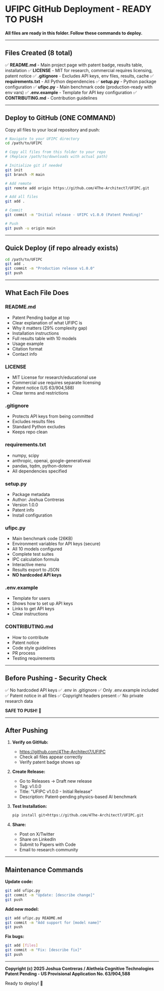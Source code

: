 # UFIPC GitHub Deployment - READY TO PUSH

**All files are ready in this folder. Follow these commands to deploy.**

---

## Files Created (8 total)

✅ **README.md** - Main project page with patent badge, results table, installation
✅ **LICENSE** - MIT for research, commercial requires licensing, patent notice
✅ **.gitignore** - Excludes API keys, env files, results, cache
✅ **requirements.txt** - All Python dependencies
✅ **setup.py** - Python package configuration
✅ **ufipc.py** - Main benchmark code (production-ready with env vars)
✅ **.env.example** - Template for API key configuration
✅ **CONTRIBUTING.md** - Contribution guidelines

---

## Deploy to GitHub (ONE COMMAND)

Copy all files to your local repository and push:

```bash
# Navigate to your UFIPC directory
cd /path/to/UFIPC

# Copy all files from this folder to your repo
# (Replace /path/to/downloads with actual path)

# Initialize git if needed
git init
git branch -M main

# Add remote
git remote add origin https://github.com/4The-Architect7/UFIPC.git

# Add all files
git add .

# Commit
git commit -m "Initial release - UFIPC v1.0.0 (Patent Pending)"

# Push
git push -u origin main
```

---

## Quick Deploy (if repo already exists)

```bash
cd /path/to/UFIPC
git add .
git commit -m "Production release v1.0.0"
git push
```

---

## What Each File Does

### README.md
- Patent Pending badge at top
- Clear explanation of what UFIPC is
- Why it matters (29% complexity gap)
- Installation instructions
- Full results table with 10 models
- Usage example
- Citation format
- Contact info

### LICENSE
- MIT License for research/educational use
- Commercial use requires separate licensing
- Patent notice (US 63/904,588)
- Clear terms and restrictions

### .gitignore
- Protects API keys from being committed
- Excludes results files
- Standard Python excludes
- Keeps repo clean

### requirements.txt
- numpy, scipy
- anthropic, openai, google-generativeai
- pandas, tqdm, python-dotenv
- All dependencies specified

### setup.py
- Package metadata
- Author: Joshua Contreras
- Version 1.0.0
- Patent info
- Install configuration

### ufipc.py
- Main benchmark code (26KB)
- Environment variables for API keys (secure)
- All 10 models configured
- Complete test suites
- IPC calculation formula
- Interactive menu
- Results export to JSON
- **NO hardcoded API keys**

### .env.example
- Template for users
- Shows how to set up API keys
- Links to get API keys
- Clear instructions

### CONTRIBUTING.md
- How to contribute
- Patent notice
- Code style guidelines
- PR process
- Testing requirements

---

## Before Pushing - Security Check

✅ No hardcoded API keys
✅ .env in .gitignore
✅ Only .env.example included
✅ Patent notice in all files
✅ Copyright headers present
✅ No private research data

**SAFE TO PUSH! 🚀**

---

## After Pushing

1. **Verify on GitHub:**
   - https://github.com/4The-Architect7/UFIPC
   - Check all files appear correctly
   - Verify patent badge shows up

2. **Create Release:**
   - Go to Releases → Draft new release
   - Tag: v1.0.0
   - Title: "UFIPC v1.0.0 - Initial Release"
   - Description: Patent-pending physics-based AI benchmark

3. **Test Installation:**
   ```bash
   pip install git+https://github.com/4The-Architect7/UFIPC.git
   ```

4. **Share:**
   - Post on X/Twitter
   - Share on LinkedIn
   - Submit to Papers with Code
   - Email to research community

---

## Maintenance Commands

**Update code:**
```bash
git add ufipc.py
git commit -m "Update: [describe change]"
git push
```

**Add new model:**
```bash
git add ufipc.py README.md
git commit -m "Add support for [model name]"
git push
```

**Fix bugs:**
```bash
git add [files]
git commit -m "Fix: [describe fix]"
git push
```

---

**Copyright (c) 2025 Joshua Contreras / Aletheia Cognitive Technologies**
**Patent Pending - US Provisional Application No. 63/904,588**

Ready to deploy! 🎯

